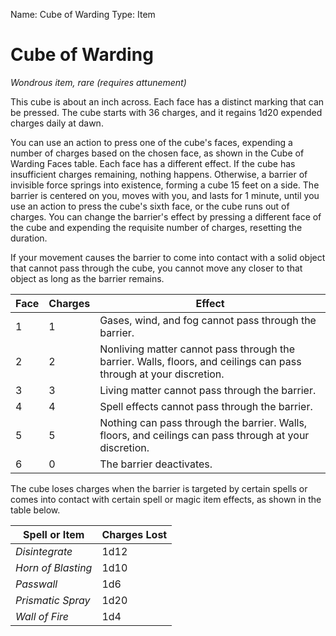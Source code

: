 Name: Cube of Warding
Type: Item

# Cube of Warding
_Wondrous item, rare (requires attunement)_

This cube is about an inch across. Each face has a distinct marking that can be pressed. The cube starts with 36 charges, and it regains 1d20 expended charges daily at dawn.

You can use an action to press one of the cube's faces, expending a number of charges based on the chosen face, as shown in the Cube of Warding Faces table. Each face has a different effect. If the cube has insufficient charges remaining, nothing happens. Otherwise, a barrier of invisible force springs into existence, forming a cube 15 feet on a side. The barrier is centered on you, moves with you, and lasts for 1 minute, until you use an action to press the cube's sixth face, or the cube runs out of charges. You can change the barrier's effect by pressing a different face of the cube and expending the requisite number of charges, resetting the duration.

If your movement causes the barrier to come into contact with a solid object that cannot pass through the cube, you cannot move any closer to that object as long as the barrier remains.

| Face | Charges | Effect                                                                                                            |
|------|---------|-------------------------------------------------------------------------------------------------------------------|
| 1    | 1       | Gases, wind, and fog cannot pass through the barrier.                                                              |
| 2    | 2       | Nonliving matter cannot pass through the barrier. Walls, floors, and ceilings can pass through at your discretion. |
| 3    | 3       | Living matter cannot pass through the barrier.                                                                     |
| 4    | 4       | Spell effects cannot pass through the barrier.                                                                     |
| 5    | 5       | Nothing can pass through the barrier. Walls, floors, and ceilings can pass through at your discretion.            |
| 6    | 0       | The barrier deactivates.                                                                                         |

The cube loses charges when the barrier is targeted by certain spells or comes into contact with certain spell or magic item effects, as shown in the table below.

| Spell or Item       | Charges Lost |
|---------------------|--------------|
| _Disintegrate_      | 1d12         |
| _Horn of Blasting_  | 1d10         |
| _Passwall_          | 1d6          |
| _Prismatic Spray_   | 1d20         |
| _Wall of Fire_      | 1d4          |